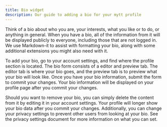 ```yaml
---
title: Bio widget
description: Our guide to adding a bio for your mytt profile
---
```

Think of a bio about who you are, your interests, what you like or to do, or anything in general. When you have a bio, all of the information from it will be displayed publicly to everyone, including those that are not logged in. We use Markdown-it to assist with formatting your bio, along with some additional extensions you might also need with it.

To add your bio, go to your account settings, and find where the profile section is located. The bio form consists of a editor and preview tab. The editor tab is where your bio goes, and the preview tab is to preview what your bio will look like. Once you have your bio information, submit the form to commit your changes. Your bio information will be displayed on your profile page after you commit your changes.

Should you want to remove your bio, you can simply delete the content from it by editing it in your account settings. Your profile will longer show your bio data after you commit your changes. Additionally, you can change your privacy settings to prevent other users from looking at your bio. See the privacy settings document for more information on what you can set.